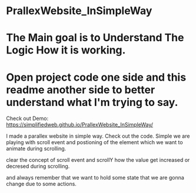 # PrallexWebsite_InSimpleWay
# The Main goal is to Understand The Logic How it is working.
# Open project code one side and this readme another side to better understand what I'm trying to say.
Check out Demo: https://simplifiedweb.github.io/PrallexWebsite_InSimpleWay/

I made a parallex website in simple way. Check out the code.
Simple we are playing with scroll event and postioning of the element which we want to animate during scrolling.

clear the concept of scroll event and scrollY how the value get increased or decresed during scrolling.

and always remember that we want to hold some state that we are gonna change due to some actions.

